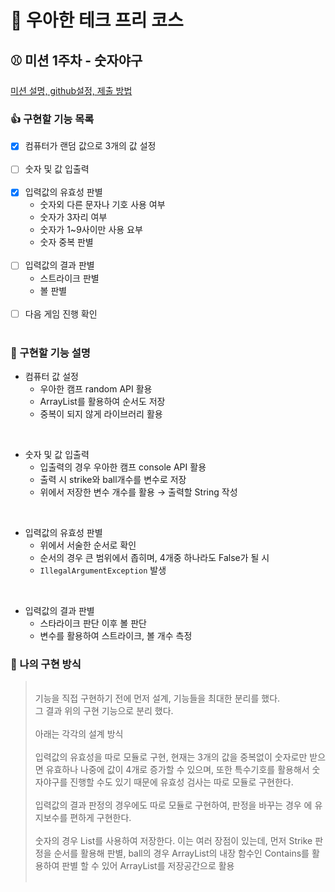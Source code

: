 # :tada: 우아한 테크 프리 코스 

## :baseball: 미션 1주차 - 숫자야구

[미션 설명, github설정, 제출 방법](https://github.com/woowacourse-precourse/java-baseball-6/tree/main)

### :thumbsup: 구현할 기능 목록

- [x] 컴퓨터가 랜덤 값으로 3개의 값 설정</br></br>
- [ ] 숫자 및 값 입출력</br></br>
- [x] 입력값의 유효성 판별</br>
    - 숫자외 다른 문자나 기호 사용 여부
    - 숫자가 3자리 여부
    - 숫자가 1~9사이만 사용 요부
    - 숫자 중복 판별</br></br>
- [ ] 입력값의 결과 판별</br>
    - 스트라이크 판별
    - 볼 판별</br></br>
- [ ] 다음 게임 진행 확인</br></br>

### :email: 구현할 기능 설명

- 컴퓨터 값 설정
    - 우아한 캠프 random API 활용
    - ArrayList를 활용하여 순서도 저장
    - 중복이 되지 않게 라이브러리 활용

</br>

- 숫자 및 값 입출력
    - 입출력의 경우 우아한 캠프 console API 활용
    - 출력 시 strike와 ball개수를 변수로 저장
    - 위에서 저장한 변수 개수를 활용 → 출력할 String 작성

</br>

- 입력값의 유효성 판별
    - 위에서 서술한 순서로 확인
    - 순서의 경우 큰 범위에서 좁히며, 4개중 하나라도 False가 될 시
    - `IllegalArgumentException` 발생

</br>

- 입력값의 결과 판별
    - 스타라이크 판단 이후 볼 판단
    - 변수를 활용하여 스트라이크, 볼 개수 측정

### :turtle: 나의 구현 방식

> </br>
> 기능을 직접 구현하기 전에 먼저 설계, 기능들을 최대한 분리를 했다.
></br> 
> 그 결과 위의 구현 기능으로 분리 했다.
> </br></br>  아래는 각각의 설계 방식
> </br></br> 
>입력값의 유효성을 따로 모듈로 구현, 현재는 3개의 값을 중복없이 숫자로만 받으면 유효하나 나중에 값이 4개로 증가할 수 있으며, 또한 특수기호를 활용해서 숫자야구를 진행할 수도 있기 때문에 유효성 검사는 따로 모듈로 구현한다.
> </br></br>
>입력값의 결과 판정의 경우에도 따로 모듈로 구현하여, 판정을 바꾸는 경우 에 유지보수를 편하게 구현한다.
> </br></br>
> 숫자의 경우 List를 사용하여 저장한다. 이는 여러 장점이 있는데, 먼저 Strike 판정을 순서를 활용해 판별, ball의 경우 ArrayList의 내장 함수인 Contains를 활용하여 판별 할 수 있어 ArrayList를 저장공간으로 활용
> </br></br>


